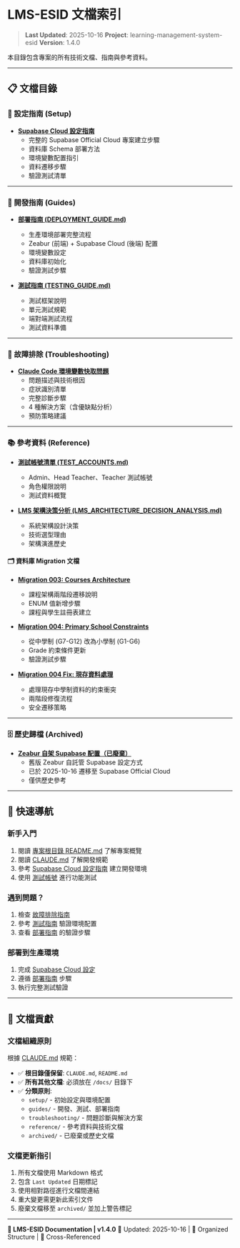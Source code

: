 # LMS-ESID 文檔索引

> **Last Updated**: 2025-10-16
> **Project**: learning-management-system-esid
> **Version**: 1.4.0

本目錄包含專案的所有技術文檔、指南與參考資料。

---

## 📋 文檔目錄

### 🚀 設定指南 (Setup)

- **[Supabase Cloud 設定指南](setup/SUPABASE_CLOUD_SETUP.md)**
  - 完整的 Supabase Official Cloud 專案建立步驟
  - 資料庫 Schema 部署方法
  - 環境變數配置指引
  - 資料遷移步驟
  - 驗證測試清單

---

### 📖 開發指南 (Guides)

- **[部署指南 (DEPLOYMENT_GUIDE.md)](guides/DEPLOYMENT_GUIDE.md)**
  - 生產環境部署完整流程
  - Zeabur (前端) + Supabase Cloud (後端) 配置
  - 環境變數設定
  - 資料庫初始化
  - 驗證測試步驟

- **[測試指南 (TESTING_GUIDE.md)](guides/TESTING_GUIDE.md)**
  - 測試框架說明
  - 單元測試規範
  - 端對端測試流程
  - 測試資料準備

---

### 🔧 故障排除 (Troubleshooting)

- **[Claude Code 環境變數快取問題](troubleshooting/TROUBLESHOOTING_CLAUDE_CODE.md)**
  - 問題描述與技術根因
  - 症狀識別清單
  - 完整診斷步驟
  - 4 種解決方案（含優缺點分析）
  - 預防策略建議

---

### 📚 參考資料 (Reference)

- **[測試帳號清單 (TEST_ACCOUNTS.md)](reference/TEST_ACCOUNTS.md)**
  - Admin、Head Teacher、Teacher 測試帳號
  - 角色權限說明
  - 測試資料概覽

- **[LMS 架構決策分析 (LMS_ARCHITECTURE_DECISION_ANALYSIS.md)](reference/LMS_ARCHITECTURE_DECISION_ANALYSIS.md)**
  - 系統架構設計決策
  - 技術選型理由
  - 架構演進歷史

#### 🗂️ 資料庫 Migration 文檔

- **[Migration 003: Courses Architecture](reference/migrations/README_MIGRATION_003.md)**
  - 課程架構兩階段遷移說明
  - ENUM 值新增步驟
  - 課程與學生註冊表建立

- **[Migration 004: Primary School Constraints](reference/migrations/README_MIGRATION_004.md)**
  - 從中學制 (G7-G12) 改為小學制 (G1-G6)
  - Grade 約束條件更新
  - 驗證測試步驟

- **[Migration 004 Fix: 現存資料處理](reference/migrations/README_MIGRATION_004_FIX.md)**
  - 處理現存中學制資料的約束衝突
  - 兩階段修復流程
  - 安全遷移策略

---

### 🗄️ 歷史歸檔 (Archived)

- **[Zeabur 自架 Supabase 配置（已廢棄）](archived/ARCHIVED_ZEABUR_CONFIG.md)**
  - 舊版 Zeabur 自託管 Supabase 設定方式
  - 已於 2025-10-16 遷移至 Supabase Official Cloud
  - 僅供歷史參考

---

## 🔗 快速導航

### 新手入門
1. 閱讀 [專案根目錄 README.md](../README.md) 了解專案概覽
2. 閱讀 [CLAUDE.md](../CLAUDE.md) 了解開發規範
3. 參考 [Supabase Cloud 設定指南](setup/SUPABASE_CLOUD_SETUP.md) 建立開發環境
4. 使用 [測試帳號](reference/TEST_ACCOUNTS.md) 進行功能測試

### 遇到問題？
1. 檢查 [故障排除指南](troubleshooting/TROUBLESHOOTING_CLAUDE_CODE.md)
2. 參考 [測試指南](guides/TESTING_GUIDE.md) 驗證環境配置
3. 查看 [部署指南](guides/DEPLOYMENT_GUIDE.md) 的驗證步驟

### 部署到生產環境
1. 完成 [Supabase Cloud 設定](setup/SUPABASE_CLOUD_SETUP.md)
2. 遵循 [部署指南](guides/DEPLOYMENT_GUIDE.md) 步驟
3. 執行完整測試驗證

---

## 📝 文檔貢獻

### 文檔組織原則

根據 [CLAUDE.md](../CLAUDE.md) 規範：

- ✅ **根目錄僅保留**: `CLAUDE.md`, `README.md`
- ✅ **所有其他文檔**: 必須放在 `/docs/` 目錄下
- ✅ **分類原則**:
  - `setup/` - 初始設定與環境配置
  - `guides/` - 開發、測試、部署指南
  - `troubleshooting/` - 問題診斷與解決方案
  - `reference/` - 參考資料與技術文檔
  - `archived/` - 已廢棄或歷史文檔

### 文檔更新指引

1. 所有文檔使用 Markdown 格式
2. 包含 `Last Updated` 日期標記
3. 使用相對路徑進行文檔間連結
4. 重大變更需更新此索引文件
5. 廢棄文檔移至 `archived/` 並加上警告標記

---

**🎯 LMS-ESID Documentation | v1.4.0**
📅 Updated: 2025-10-16 | 📁 Organized Structure | 🔗 Cross-Referenced
